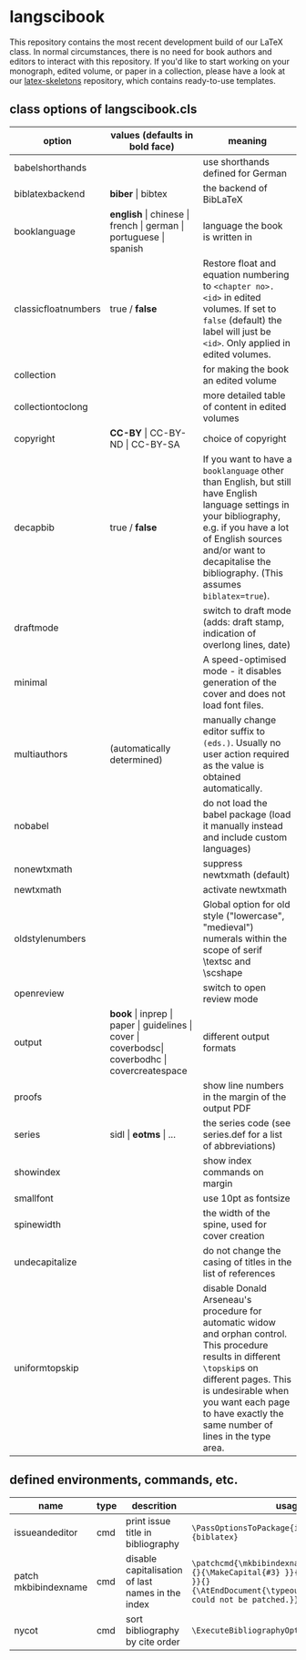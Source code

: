 # langscibook

This repository contains the most recent development build of our LaTeX class. In normal circumstances, there is no need for book authors and editors to interact with this repository. If you'd like to start working on your monograph, edited volume, or paper in a collection, please have a look at our [latex-skeletons](https://github.com/langsci/latex-skeletons) repository, which contains ready-to-use templates.

## class options of langscibook.cls

option | values (defaults in bold face) | meaning
-------|--------|--------- 
babelshorthands | | use shorthands defined for German
biblatexbackend | **biber** \| bibtex  | the backend of BibLaTeX
booklanguage | **english** \| chinese \| french \| german \| portuguese \| spanish | language the book is written in
classicfloatnumbers | true / **false** | Restore float and equation numbering to `<chapter no>.<id>` in edited volumes. If set to `false` (default) the label will just be `<id>`. Only applied in edited volumes.
collection | | for making the book an edited volume
collectiontoclong | | more detailed table of content in edited volumes
copyright | **CC-BY** \| CC-BY-ND \| CC-BY-SA | choice of copyright
decapbib | true / **false** | If you want to have a `booklanguage` other than English, but still have English language settings in your bibliography, e.g. if you have a lot of English sources and/or want to decapitalise the bibliography. (This assumes `biblatex=true`).
draftmode | | switch to draft mode (adds: draft stamp, indication of overlong lines, date)
minimal | | A speed-optimised mode - it disables generation of the cover and does not load font files. 
multiauthors | (automatically determined) | manually change editor suffix to `(eds.)`. Usually no user action required as the value is obtained automatically.
nobabel | | do not load the babel package (load it manually instead and include custom languages)
nonewtxmath | | suppress newtxmath (default)
newtxmath | | activate newtxmath
oldstylenumbers | | Global option for old style ("lowercase", "medieval") numerals within the scope of serif \textsc and \scshape
openreview | | switch to open review mode
output | **book** \| inprep \| paper \| guidelines \| cover \| coverbodsc\| coverbodhc \| covercreatespace | different output formats
proofs | | show line numbers in the margin of the output PDF
series | sidl \| __eotms__ \| ... | the series code (see series.def for a list of abbreviations)
showindex | | show index commands on margin
smallfont | | use 10pt as fontsize
spinewidth | | the width of the spine, used for cover creation
undecapitalize | | do not change the casing of titles in the list of references
uniformtopskip | | disable Donald Arseneau's procedure for automatic widow and orphan control. This procedure results in different `\topskip`s on different pages. This is undesirable when you want each page to have exactly the same number of lines in the type area.

## defined environments, commands, etc.
name | type | descrition | usage
-------|--------|---------|---------
issueandeditor | cmd | print issue title in bibliography | `\PassOptionsToPackage{issueandeditor=true}{biblatex}`
patch mkbibindexname | cmd | disable capitalisation of last names in the index | `\patchcmd{\mkbibindexname}{\ifdefvoid{#3}{}{\MakeCapital{#3} }}{\ifdefvoid{#3}{}{#3 }}{}{\AtEndDocument{\typeout{mkbibindexname could not be patched.}}}`
nycot | cmd | sort bibliography by cite order  | `\ExecuteBibliographyOptions{sorting=nycot}`
